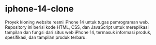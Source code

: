 # iphone-14-clone

Proyek kloning website resmi iPhone 14 untuk tugas pemrograman web. Repository ini berisi kode HTML, CSS, dan JavaScript untuk mereplikasi tampilan dan fungsi dari situs web iPhone 14, termasuk informasi produk, spesifikasi, dan tampilan produk terbaru.
